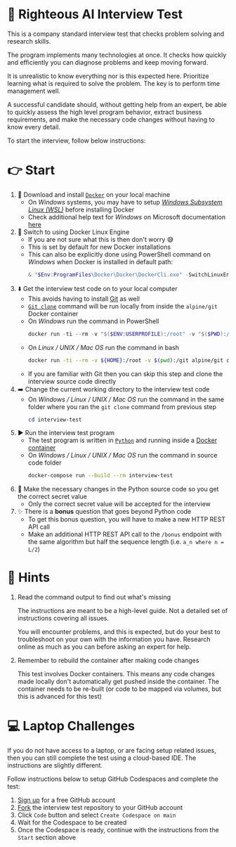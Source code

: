 # 🧠 Righteous AI Interview Test

This is a company standard interview test that checks problem solving and research skills.

The program implements many technologies at once. It checks how quickly and efficiently you can diagnose problems and keep moving forward.

It is unrealistic to know everything nor is this expected here. Prioritize learning what is required to solve the problem. The key is to perform time management well.

A successful candidate should, without getting help from an expert, be able to quickly assess the high level program behavior, extract business requirements, and make the necessary code changes without having to know every detail.

To start the interview, follow below instructions:

# 👉 Start

1. 🐋 Download and install [`Docker`](https://docs.docker.com/engine/install/) on your local machine
    - On *Windows* systems, you may have to setup [*Windows Subsystem Linux (WSL)*](https://docs.microsoft.com/en-us/windows/wsl/install) before installing Docker
    - Check additional help text for *Windows* on Microsoft documentation [here](https://docs.microsoft.com/en-us/windows/wsl/tutorials/wsl-containers)
1. 🐧 Switch to using Docker Linux Engine
    - If you are not sure what this is then don't worry 😅
    - This is set by default for new Docker installations
    - This can also be explicitly done using PowerShell command on *Windows* when Docker is installed in default path:
        ```powershell
        & "$Env:ProgramFiles\Docker\Docker\DockerCli.exe" -SwitchLinuxEngine
        ```
1. ⬇️ Get the interview test code on to your local computer
    - This avoids having to install [Git](https://git-scm.com/) as well
    - [`Git clone`](https://git-scm.com/docs/git-clone) command will be run locally from inside the `alpine/git` Docker container
    - On *Windows* run the command in PowerShell
        ```powershell
        docker run -ti --rm -v "$($ENV:USERPROFILE):/root" -v "$($PWD):/git" alpine/git clone https://github.com/righteouslabs/interview-test
        ```
    - On *Linux / UNIX / Mac OS* run the command in bash
        ```bash
        docker run -ti --rm -v ${HOME}:/root -v $(pwd):/git alpine/git clone https://github.com/righteouslabs/interview-test
        ```
    - If you are familiar with Git then you can skip this step and clone the interview source code directly
1. ➡️ Change the current working directory to the interview test code
    - On *Windows / Linux / UNIX / Mac OS* run the command in the same folder where you ran the `git clone` command from previous step
        ```powershell
        cd interview-test
        ```
1. ▶️ Run the interview test program
    - The test program is written in [`Python`](https://www.python.org/) and running inside a [Docker container](https://www.docker.com/resources/what-container)
    - On *Windows / Linux / UNIX / Mac OS* run the command in source code folder
        ```bash
        docker-compose run --build --rm interview-test
        ```
1. 🤔 Make the necessary changes in the Python source code so you get the correct secret value
    - Only the correct secret value will be accepted for the interview
1. ✨ There is a **bonus** question that goes beyond Python code
    - To get this bonus question, you will have to make a new HTTP REST API call
    - Make an additional HTTP REST API call to the `/bonus` endpoint with the same algorithm but half the sequence length (i.e. `a_n where n = L/2`)

# 💁 Hints

1. Read the command output to find out what's missing

    The instructions are meant to be a high-level guide. Not a detailed set of instructions covering all issues.

    You will encounter problems, and this is expected, but do your best to troubleshoot on your own with the information you have. Research online as much as you can before asking an expert for help.

1. Remember to rebuild the container after making code changes

    This test involves Docker containers. This means any code changes made locally don't automatically get pushed inside the container. The container needs to be re-built (or code to be mapped via volumes, but this is advanced for this test)

# 💻 Laptop Challenges

If you do not have access to a laptop, or are facing setup related issues, then you can still complete the test using a cloud-based IDE. The instructions are slightly different.

Follow instructions below to setup GitHub Codespaces and complete the test:

1. [Sign up](https://github.com/signup) for a free GitHub account
1. [Fork](https://github.com/righteouslabs/interview-test/fork) the interview test repository to your GitHub account
1. Click `Code` button and select `Create Codespace on main`
1. Wait for the Codespace to be created
1. Once the Codespace is ready, continue with the instructions from the `Start` section above
